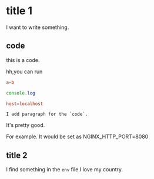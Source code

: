 # title 1

I want to write something.

## code


this is a code.

hh,you can run 

```conf
a=b
```

```js
console.log
```

```conf
host=localhost
```

```text
I add paragraph for the `code`.
```

It's pretty good.

For example. It would be set as NGINX_HTTP_PORT=8080

## title 2

I find something in the `env` file.I love my country.
